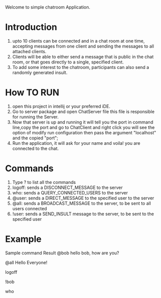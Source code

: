 Welcome to simple chatroom Application.
# Introduction
1. upto 10 clients can be
connected and in a chat room at one time, accepting messages from one client and sending
the messages to all attached clients.
2. Clients will be able to either send a message that is public
in the chat room, or that goes directly to a single, specified client.
3. To add some interest to the chatroom, participants can also send a randomly generated insult.

# How TO RUN
1. open this project in intellij or your preferred iDE.
2. Go to server package and open ChatServer file this file is responsible for running the Server.
3. Now that server is up and running it will tell you the port in command line,copy the port and go to ChatClient and right click you will see the option of modify run configuration then pass the argument "localhost" and the copied "port"; 
4. Run the application, it will ask for your name and voila! you are connected to the chat.

# Commands
1. Type ? to list all the commands
2. logoff: sends a DISCONNECT_MESSAGE to the server
3. who: sends a QUERY_CONNECTED_USERS to the server
4. @user: sends a DIRECT_MESSAGE to the specified user to the server
5. @all: sends a BROADCAST_MESSAGE to the server, to be sent to all users connected
6. !user: sends a SEND_INSULT message to the server, to be sent to the specified user

# Example 
Sample command Result
@bob hello bob, how are you? 

@all Hello Everyone!

logoff 

!bob

who 

